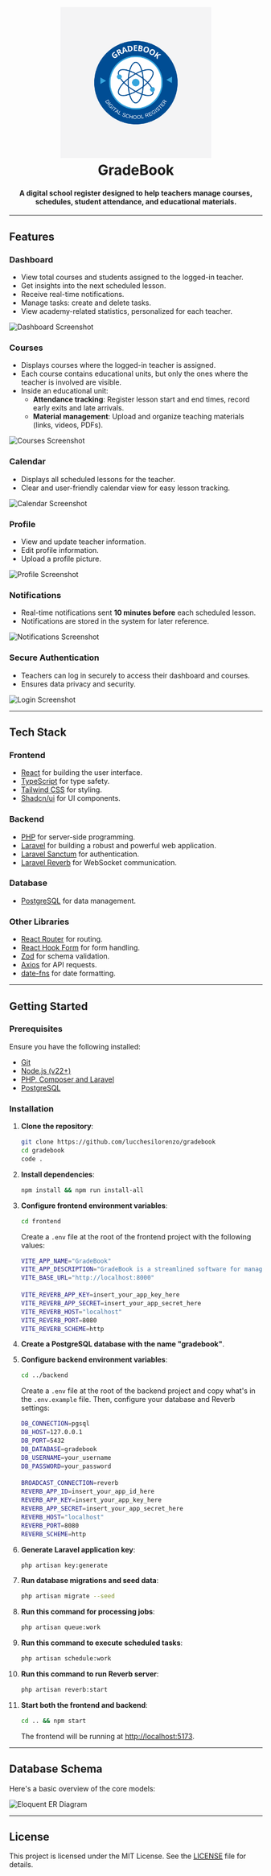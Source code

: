 <h1 align="center">
  <br />
   <img src="screenshots/gradebook-logo.png" alt="GradeBook Logo" width="300" />
  <br />
   GradeBook
  <br />
</h1>

<h4 align="center">A digital school register designed to help teachers manage courses, schedules, student attendance, and educational materials.</h4>

---

## Features

### Dashboard

- View total courses and students assigned to the logged-in teacher.
- Get insights into the next scheduled lesson.
- Receive real-time notifications.
- Manage tasks: create and delete tasks.
- View academy-related statistics, personalized for each teacher.

![Dashboard Screenshot](screenshots/dashboard.png)

### Courses

- Displays courses where the logged-in teacher is assigned.
- Each course contains educational units, but only the ones where the teacher is involved are visible.
- Inside an educational unit:
  - **Attendance tracking**: Register lesson start and end times, record early exits and late arrivals.
  - **Material management**: Upload and organize teaching materials (links, videos, PDFs).

![Courses Screenshot](screenshots/courses.png)

### Calendar

- Displays all scheduled lessons for the teacher.
- Clear and user-friendly calendar view for easy lesson tracking.

![Calendar Screenshot](screenshots/calendar.png)

### Profile

- View and update teacher information.
- Edit profile information.
- Upload a profile picture.

![Profile Screenshot](screenshots/profile.png)

### Notifications

- Real-time notifications sent **10 minutes before** each scheduled lesson.
- Notifications are stored in the system for later reference.

![Notifications Screenshot](screenshots/notifications.png)

### Secure Authentication

- Teachers can log in securely to access their dashboard and courses.
- Ensures data privacy and security.

![Login Screenshot](screenshots/login.png)

---

## Tech Stack

### Frontend

- [React](https://reactjs.org/) for building the user interface.
- [TypeScript](https://www.typescriptlang.org/) for type safety.
- [Tailwind CSS](https://tailwindcss.com/) for styling.
- [Shadcn/ui](https://ui.shadcn.com/) for UI components.

### Backend

- [PHP](https://www.php.net/) for server-side programming.
- [Laravel](https://laravel.com/) for building a robust and powerful web application.
- [Laravel Sanctum](https://laravel.com/docs/sanctum) for authentication.
- [Laravel Reverb](https://reverb.laravel.com/) for WebSocket communication.

### Database

- [PostgreSQL](https://www.postgresql.org/) for data management.

### Other Libraries

- [React Router](https://reactrouter.com/) for routing.
- [React Hook Form](https://react-hook-form.com/) for form handling.
- [Zod](https://zod.dev/) for schema validation.
- [Axios](https://axios-http.com/) for API requests.
- [date-fns](https://date-fns.org/) for date formatting.

---

## Getting Started

### Prerequisites

Ensure you have the following installed:

- [Git](https://git-scm.com/)
- [Node.js (v22+)](https://nodejs.org/en/)
- [PHP, Composer and Laravel](https://laravel.com/docs/11.x#installing-php)
- [PostgreSQL](https://www.postgresql.org/)

### Installation

1. **Clone the repository**:

   ```bash
   git clone https://github.com/lucchesilorenzo/gradebook
   cd gradebook
   code .
   ```

2. **Install dependencies**:

   ```bash
   npm install && npm run install-all
   ```

3. **Configure frontend environment variables**:

   ```bash
   cd frontend
   ```

   Create a `.env` file at the root of the frontend project with the following values:

   ```bash
   VITE_APP_NAME="GradeBook"
   VITE_APP_DESCRIPTION="GradeBook is a streamlined software for managing courses, students, and academic records in a single tertiary education institution, offering an intuitive interface for teachers."
   VITE_BASE_URL="http://localhost:8000"

   VITE_REVERB_APP_KEY=insert_your_app_key_here
   VITE_REVERB_APP_SECRET=insert_your_app_secret_here
   VITE_REVERB_HOST="localhost"
   VITE_REVERB_PORT=8080
   VITE_REVERB_SCHEME=http
   ```

4. **Create a PostgreSQL database with the name "gradebook"**.

5. **Configure backend environment variables**:

   ```bash
   cd ../backend
   ```

   Create a `.env` file at the root of the backend project and copy what's in the `.env.example` file. Then, configure your database and Reverb settings:

   ```bash
   DB_CONNECTION=pgsql
   DB_HOST=127.0.0.1
   DB_PORT=5432
   DB_DATABASE=gradebook
   DB_USERNAME=your_username
   DB_PASSWORD=your_password

   BROADCAST_CONNECTION=reverb
   REVERB_APP_ID=insert_your_app_id_here
   REVERB_APP_KEY=insert_your_app_key_here
   REVERB_APP_SECRET=insert_your_app_secret_here
   REVERB_HOST="localhost"
   REVERB_PORT=8080
   REVERB_SCHEME=http
   ```

6. **Generate Laravel application key**:

   ```bash
   php artisan key:generate
   ```

7. **Run database migrations and seed data**:

   ```bash
   php artisan migrate --seed
   ```

8. **Run this command for processing jobs**:

   ```bash
   php artisan queue:work
   ```

9. **Run this command to execute scheduled tasks**:

   ```bash
   php artisan schedule:work
   ```

10. **Run this command to run Reverb server**:

    ```bash
    php artisan reverb:start
    ```

11. **Start both the frontend and backend**:

    ```bash
    cd .. && npm start
    ```

    The frontend will be running at [http://localhost:5173](http://localhost:5173).

---

## Database Schema

Here's a basic overview of the core models:

![Eloquent ER Diagram](./screenshots/database-schema.png)

---

## License

This project is licensed under the MIT License. See the [LICENSE](./LICENSE) file for details.

